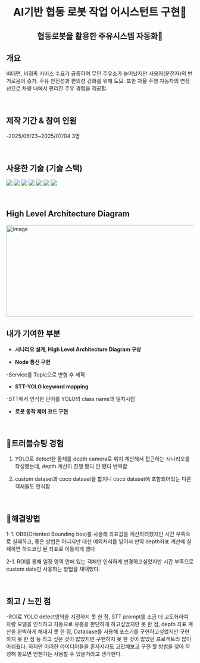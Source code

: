 <h1 align="center">AI기반 협동 로봇 작업 어시스턴트 구현🔬 </h1>

<h2 align="center">협동로봇을 활용한 주유시스템 자동화🚗 </h2>



## 개요


비대면, 비접촉 서비스 수요가 급증하며 무인 주유소가 늘어났지만 사용자(운전자)의 번거로움이 증가. 주유 안전성과 편의성 강화를 위해 도모. 또한 자율 주행 자동차의 연장선으로 차량 내에서 편리한 주유 경험을 제공함.



<br />


## 제작 기간 & 참여 인원


-2025/06/23~2025/07/04  3명



<br />


## 사용한 기술 (기술 스택)  


<img src="https://img.shields.io/badge/python-blue?style=for-the-badge&logo=python&logoColor=white">   <img src="https://img.shields.io/badge/ROS2-black?style=for-the-badge&logo=ros&logoColor=#22314E">   <img src="https://img.shields.io/badge/OpenCV-5C3EE8?style=for-the-badge&logo=opencv&logoColor=white">   <img src="https://img.shields.io/badge/YOLO-111F68?style=for-the-badge&logo=yolo&logoColor=white">  <img src="https://img.shields.io/badge/STT-red?style=for-the-badge&logo=STT&logoColor=white">  <img src="https://img.shields.io/badge/LLM-green?style=for-the-badge&logo=LLM&logoColor=white">  <img src="https://img.shields.io/badge/DoosanAPI-blue?style=for-the-badge&logo=DoosanAPI&logoColor=white">


<br />


## High Level Architecture Diagram

<img width="1172" height="246" alt="image" src="https://github.com/user-attachments/assets/6952ab3d-2b85-4827-b818-4b2eca24732a" />

<br />

## 내가 기여한 부분


- **시나리오 설계, High Level Architecture Diagram 구상**


- **Node 통신 구현**

-Service를 Topic으로 변형 후 제작

- **STT-YOLO keyword mapping**


-STT에서 인식한 단어를 YOLO의 class name과 일치시킴



- **로봇 동작 제어 코드 구현**



<br />


   
## 🎯트러블슈팅 경험  


1. YOLO로 detect한 물체를 depth camera로 위치 계산해서 접근하는 시나리오를 작성했는데, depth 계산이 진행 됐다 안 됐다 반복함 


2. custom dataset과 coco dataset을 합치니 coco dataset에 포함되어있는 다른 객체들도 인식함


<br />

## 🔨해결방법


1-1. OBB(Oriented Bounding box)를 사용해 좌표값을 계산하려했지만 시간 부족으로 실패하고, 좋은 방법은 아니지만 대신 예외처리를 넣어서 만약 depth좌표 계산에 실패하면 하드코딩 된 좌표로 이동하게 했다


2-1. ROI를 통해 일정 영역 안에 있는 객체만 인식하게 변경하고싶었지만 시간 부족으로 custom data만 사용하는 방법을 채택했다.


<br />


## 회고 / 느낀 점

-ROI로 YOLO detect영역을 지정하지 못 한 점, STT prompt를 조금 더 고도화하여 차량 모델을 인식하고 자동으로 유종을 판단하게 하고싶었지만 못 한 점, depth 좌표 계산을 완벽하게 해내지 못 한 점, Database를 사용해 포스기를 구현하고싶었지만 구현하지 못 한 점 등 하고 싶은 것이 많았지만 구현하지 못 한 것이 많았던 프로젝트라 많이 아쉬웠다. 하지만 이러한 아이디어들을 혼자서라도 고민해보고 구현 할 방법을 찾아 작성해 놓으면 언젠가는 사용할 수 있을거라고 생각한다.
